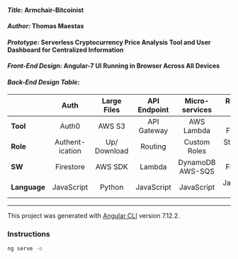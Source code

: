#### *Title:*  Armchair-Bitcoinist
#### *Author:* Thomas Maestas
#### *Prototype:* Serverless Cryptocurrency Price Analysis Tool and User Dashboard for Centralized Information
#### *Front-End Design:* Angular-7 UI Running in Browser Across All Devices
#### *Back-End Design Table:*  
| 	         | Auth   | Large Files | API Endpoint |Micro-services | Realtime Data
|:-----------|:------:|:----------:|:----------:|:-----:|:----:|
| **Tool**   | Auth0  | AWS S3     |API Gateway |AWS Lambda| GCP Firebase |
| **Role**   | Authent-ication| Up/ Download    | Routing | Custom Roles | Streaming Data
|**SW**      | Firestore | AWS SDK | Lambda     | DynamoDB AWS-SQS | Firestore 
|**Language**|JavaScript | Python  | JavaScript | JavaScript | JavaScript RxJS
------------------

This project was generated with [Angular CLI](https://github.com/angular/angular-cli) version 7.12.2.

  
### Instructions

```sh
ng serve -o
```